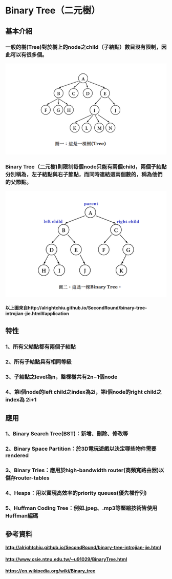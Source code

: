 # Binary Tree（二元樹）
## 基本介紹
### 一般的樹(Tree)對於樹上的node之child（子結點）數目沒有限制，因此可以有很多個。
![](/image/螢幕截圖%202019-12-29%2011.12.44.png)
### Binary Tree（二元樹)則限制每個node只能有兩個child，兩個子結點分別稱為，左子結點與右子節點，而同時連結這兩個數的，稱為他們的父節點。
![](/image/螢幕截圖%202019-12-29%2011.12.55.png)
#### 以上圖來自http://alrightchiu.github.io/SecondRound/binary-tree-introjian-jie.html#application
## 特性
### 1、所有父結點都有兩個子結點
### 2、所有子結點具有相同等級
### 3、子結點之level為n，整棵樹共有2n−1個node
### 4、第i個node的left child之index為2i，第i個node的right child之index為 2i+1
## 應用
### 1、Binary Search Tree(BST)：新增、刪除、修改等
### 2、Binary Space Partition：於3D電玩遊戲以決定哪些物件需要rendered
### 3、Binary Tries：應用於high-bandwidth router(高頻寬路由器)以儲存router-tables
### 4、Heaps：用以實現高效率的priority queues(優先權佇列)
### 5、Huffman Coding Tree：例如.jpeg、.mp3等壓縮技術皆使用Huffman編碼
## 參考資料
#### http://alrightchiu.github.io/SecondRound/binary-tree-introjian-jie.html
#### http://www.csie.ntnu.edu.tw/~u91029/BinaryTree.html
#### https://en.wikipedia.org/wiki/Binary_tree
